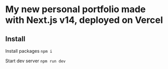 # My new personal portfolio made with Next.js v14, deployed on Vercel

## Install

Install packages `npm i`

Start dev server `npm run dev`
